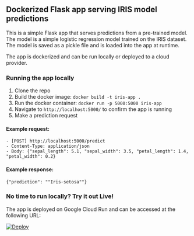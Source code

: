 ## Dockerized Flask app serving IRIS model predictions

This is a simple Flask app that serves predictions from a pre-trained model. The model is a simple logistic regression model trained on the IRIS dataset. The model is saved as a pickle file and is loaded into the app at runtime.

The app is dockerized and can be run locally or deployed to a cloud provider.

### Running the app locally

1. Clone the repo
2. Build the docker image: `docker build -t iris-app .`
3. Run the docker container: `docker run -p 5000:5000 iris-app`
4. Navigate to `http://localhost:5000/` to confirm the app is running
4. Make a prediction request

#### Example request:

    - [POST] http://localhost:5000/predict
    - Content-Type: application/json
    - Body: {"sepal_length": 5.1, "sepal_width": 3.5, "petal_length": 1.4, "petal_width": 0.2}

#### Example response:
`{"prediction": ""Iris-setosa""}`

### No time to run locally? Try it out Live!

The app is deployed on Google Cloud Run and can be accessed at the following URL:

[![Deploy](https://www.herokucdn.com/deploy/button.svg)](https://heroku.com/deploy)